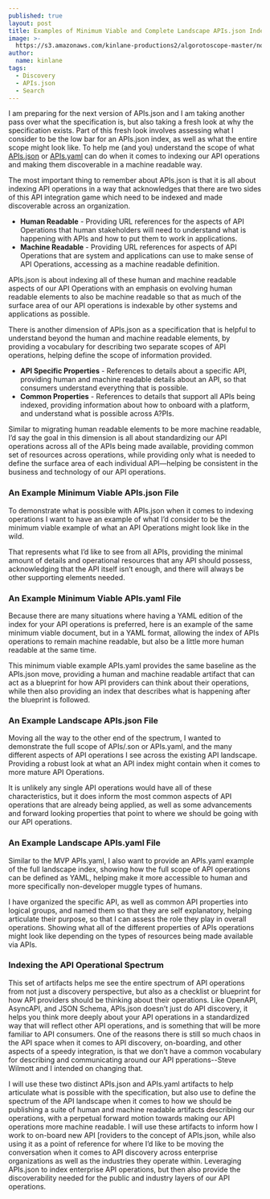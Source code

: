 ```yaml
---
published: true
layout: post
title: Examples of Minimum Viable and Complete Landscape APIs.json Index Files
image: >-
  https://s3.amazonaws.com/kinlane-productions2/algorotoscope-master/norman-rockwell-ruby-bridges-border-crossing-through-fence.jpg
author:
  name: kinlane
tags:
  - Discovery
  - APIs.json
  - Search
---
```

I am preparing for the next version of APIs.json and I am taking another pass over what the specification is, but also taking a fresh look at why the specification exists. Part of this fresh look involves assessing what I consider to be the low bar for an APIs.json index, as well as what the entire scope might look like. To help me (and you) understand the scope of what [APIs.json](http://apisjson.org/) or [APIs.yaml](http://apisyaml.org/) can do when it comes to indexing our API operations and making them discoverable in a machine readable way.

The most important thing to remember about APIs.json is that it is all about indexing API operations in a way that acknowledges that there are two sides of this API integration game which need to be indexed and made discoverable across an organization.

*   **Human Readable** - Providing URL references for the aspects of API Operations that human stakeholders will need to understand what is happening with APIs and how to put them to work in applications.
*   **Machine Readable** - Providing URL references for aspects of API Operations that are system and applications can use to make sense of API Operations, accessing as a machine readable definition.

APIs.json is about indexing all of these human and machine readable aspects of our API Operations with an emphasis on evolving human readable elements to also be machine readable so that as much of the surface area of our API operations is indexable by other systems and applications as possible.

There is another dimension of APIs.json as a specification that is helpful to understand beyond the human and machine readable elements, by providing a vocabulary for describing two separate scopes of API operations, helping define the scope of information provided.

*   **API Specific Properties** - References to details about a specific API, providing human and machine readable details about an API, so that consumers understand everything that is possible.
*   **Common Properties** \- References to details that support all APIs being indexed, providing information about how to onboard with a platform, and understand what is possible across A?PIs.

Similar to migrating human readable elements to be more machine readable, I’d say the goal in this dimension is all about standardizing our API operations across all of the APIs being made available, providing common set of resources across operations, while providing only what is needed to define the surface area of each individual API—helping be consistent in the business and technology of our API operations.

### An Example Minimum Viable APIs.json File

To demonstrate what is possible with APIs.json when it comes to indexing operations I want to have an example of what I’d consider to be the minimum viable example of what an API Operations might look like in the wild.

That represents what I’d like to see from all APIs, providing the minimal amount of details and operational resources that any API should possess, acknowledging that the API itself isn’t enough, and there will always be other supporting elements needed.

### An Example Minimum Viable APIs.yaml File

Because there are many situations where having a YAML edition of the index for your API operations is preferred, here is an example of the same minimum viable document, but in a YAML format, allowing the index of APIs operations to remain machine readable, but also be a little more human readable at the same time.

This minimum viable example APIs.yaml provides the same baseline as the APIs.json move, providing a human and machine readable artifact that can act as a blueprint for how API providers can think about their operations, while then also providing an index that describes what is happening after the blueprint is followed.

### An Example Landscape APIs.json File

Moving all the way to the other end of the spectrum, I wanted to demonstrate the full scope of APIs/.son or APIs.yaml, and the many different aspects of API operations I see across the existing API landscape. Providing a robust look at what an API index might contain when it comes to more mature API Operations.

It is unlikely any single API operations would have all of these characteristics, but it does inform the most common aspects of API operations that are already being applied, as well as some advancements and forward looking properties that point to where we should be going with our API operations.

### An Example Landscape APIs.yaml File

Similar to the MVP APIs.yaml, I also want to provide an APIs.yaml example of the full landscape index, showing how the full scope of API operations can be defined as YAML, helping make it more accessible to human and more specifically non-developer muggle types of humans.

I have organized the specific API, as well as common API properties into logical groups, and named them so that they are self explanatory, helping articulate their purpose, so that I can assess the role they play in overall operations. Showing what all of the different properties of APIs operations might look like depending on the types of resources being made available via APIs.

### Indexing the API Operational Spectrum

This set of artifacts helps me see the entire spectrum of API operations from not just a discovery perspective, but also as a checklist or blueprint for how API providers should be thinking about their operations. Like OpenAPI, AsyncAPI, and JSON Schema, APIs.json doesn’t just do API discovery, it helps you think more deeply about your API operations in a standardized way that will reflect other API operations, and is something that will be more familiar to API consumers. One of the reasons there is still so much chaos in the API space when it comes to API discovery, on-boarding, and other aspects of a speedy integration, is that we don’t have a common vocabulary for describing and communicating around our API pperations--Steve Wilmott and I intended on changing that.

I will use these two distinct APIs.json and APIs.yaml artifacts to help articulate what is possible with the specification, but also use to define the spectrum of the API landscape when it comes to how we should be publishing a suite of human and machine readable artifacts describing our operations, with a perpetual forward motion towards making our API operations more machine readable. I will use these artifacts to inform how I work to on-board new API \[roviders to the concept of APIs.json, while also using it as a point of reference for where I’d like to be moving the conversation when it comes to API discovery across enterprise organizations as well as the industries they operate within. Leveraging APIs.json to index enterprise API operations, but then also provide the discoverability needed for the public and industry layers of our API operations.